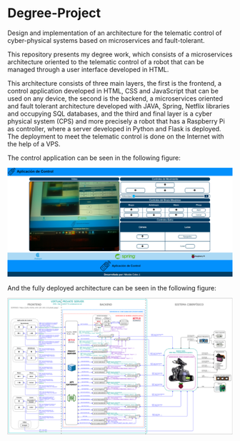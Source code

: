 # Degree-Project
Design and implementation of an architecture for the telematic control of cyber-physical systems based on microservices and fault-tolerant.

This repository presents my degree work, which consists of a microservices architecture oriented to the telematic control of a robot that can be managed through a user interface developed in HTML. 

This architecture consists of three main layers, the first is the frontend, a control
application developed in HTML, CSS and JavaScript that can be used on any device,
the second is the backend, a microservices oriented and fault tolerant architecture
developed with JAVA, Spring, Netflix libraries and occupying SQL databases, and the
third and final layer is a cyber physical system (CPS) and more precisely a robot that
has a Raspberry Pi as controller, where a server developed in Python and Flask is
deployed. The deployment to meet the telematic control is done on the Internet with the
help of a VPS.

The control application can be seen in the following figure:

![Screenshot](Screenshot.jpg)

And the fully deployed architecture can be seen in the following figure:

![Screenshot](Screenshot1.png)
